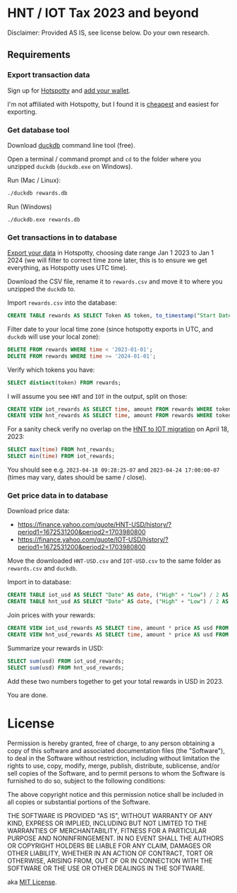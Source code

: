 # HNT / IOT Tax 2023 and beyond

Disclaimer: Provided AS IS, see license below. Do your own research.

## Requirements

### Export transaction data

Sign up for [Hotspotty](https://app.hotspotty.net/) and [add your wallet](https://docs.hotspotty.net/getting-started/manage-wallets).

I'm not affiliated with Hotspotty, but I found it is [cheapest](https://app.hotspotty.net/pricing) and easiest for exporting.


### Get database tool

Download [duckdb](https://duckdb.org/docs/installation/?version=stable) command line tool (free).

Open a terminal / command prompt and `cd` to the folder where you unzipped `duckdb` (`duckdb.exe` on Windows).

Run (Mac / Linux):
```bash
./duckdb rewards.db
```

Run (Windows)
```
./duckdb.exe rewards.db
```

### Get transactions in to database

[Export your data](https://docs.hotspotty.net/features/payment-management/tax-reporting) in Hotspotty, choosing date range Jan 1 2023 to Jan 1 2024 (we will filter to correct time zone later, this is to ensure we get everything, as Hotspotty uses UTC time).

Download the CSV file, rename it to `rewards.csv` and move it to where you unzipped the `duckdb` to.

Import `rewards.csv` into the database:

```sql
CREATE TABLE rewards AS SELECT Token AS token, to_timestamp("Start Date") AS time, Amount AS amount FROM read_csv_auto('rewards.csv');
```

Filter date to your local time zone (since hotspotty exports in UTC, and `duckdb` will use your local zone):

```sql
DELETE FROM rewards WHERE time < '2023-01-01';
DELETE FROM rewards WHERE time >= '2024-01-01';
```

Verify which tokens you have:

```sql
SELECT distinct(token) FROM rewards;
```

I will assume you see `HNT` and `IOT` in the output, split on those:

```sql
CREATE VIEW iot_rewards AS SELECT time, amount FROM rewards WHERE token = 'iot';
CREATE VIEW hnt_rewards AS SELECT time, amount FROM rewards WHERE token = 'hnt';
```

For a sanity check verify no overlap on the [HNT to IOT migration](https://docs.helium.com/solana/migration/hotspot-operator/) on April 18, 2023:

```sql
SELECT max(time) FROM hnt_rewards;
SELECT min(time) FROM iot_rewards;
```

You should see e.g. `2023-04-18 09:28:25-07` and `2023-04-24 17:00:00-07` (times may vary, dates should be same / close).


### Get price data in to database

Download price data:
* https://finance.yahoo.com/quote/HNT-USD/history/?period1=1672531200&period2=1703980800
* https://finance.yahoo.com/quote/IOT-USD/history/?period1=1672531200&period2=1703980800

Move the downloaded `HNT-USD.csv` and `IOT-USD.csv` to the same folder as `rewards.csv` and `duckdb`.

Import in to database:

```sql
CREATE TABLE iot_usd AS SELECT "Date" AS date, ("High" + "Low") / 2 AS price FROM read_csv_auto('IOT-USD.csv');
CREATE TABLE hnt_usd AS SELECT "Date" AS date, ("High" + "Low") / 2 AS price FROM read_csv_auto('HNT-USD.csv');
```

Join prices with your rewards:

```sql
CREATE VIEW iot_usd_rewards AS SELECT time, amount * price AS usd FROM iot_rewards ASOF JOIN iot_usd ON time >= date;
CREATE VIEW hnt_usd_rewards AS SELECT time, amount * price AS usd FROM hnt_rewards ASOF JOIN hnt_usd ON time >= date;
```

Summarize your rewards in USD:

```sql
SELECT sum(usd) FROM iot_usd_rewards;
SELECT sum(usd) FROM hnt_usd_rewards;
```

Add these two numbers together to get your total rewards in USD in 2023.

You are done.


# License


Permission is hereby granted, free of charge, to any person obtaining a copy of this software and associated documentation files (the "Software"), to deal in the Software without restriction, including without limitation the rights to use, copy, modify, merge, publish, distribute, sublicense, and/or sell copies of the Software, and to permit persons to whom the Software is furnished to do so, subject to the following conditions:

The above copyright notice and this permission notice shall be included in all copies or substantial portions of the Software.

THE SOFTWARE IS PROVIDED "AS IS", WITHOUT WARRANTY OF ANY KIND, EXPRESS OR IMPLIED, INCLUDING BUT NOT LIMITED TO THE WARRANTIES OF MERCHANTABILITY, FITNESS FOR A PARTICULAR PURPOSE AND NONINFRINGEMENT. IN NO EVENT SHALL THE AUTHORS OR COPYRIGHT HOLDERS BE LIABLE FOR ANY CLAIM, DAMAGES OR OTHER LIABILITY, WHETHER IN AN ACTION OF CONTRACT, TORT OR OTHERWISE, ARISING FROM, OUT OF OR IN CONNECTION WITH THE SOFTWARE OR THE USE OR OTHER DEALINGS IN THE SOFTWARE.

aka [MIT License](https://github.com/davetapley/helium-tax/blob/main/LICENSE).

